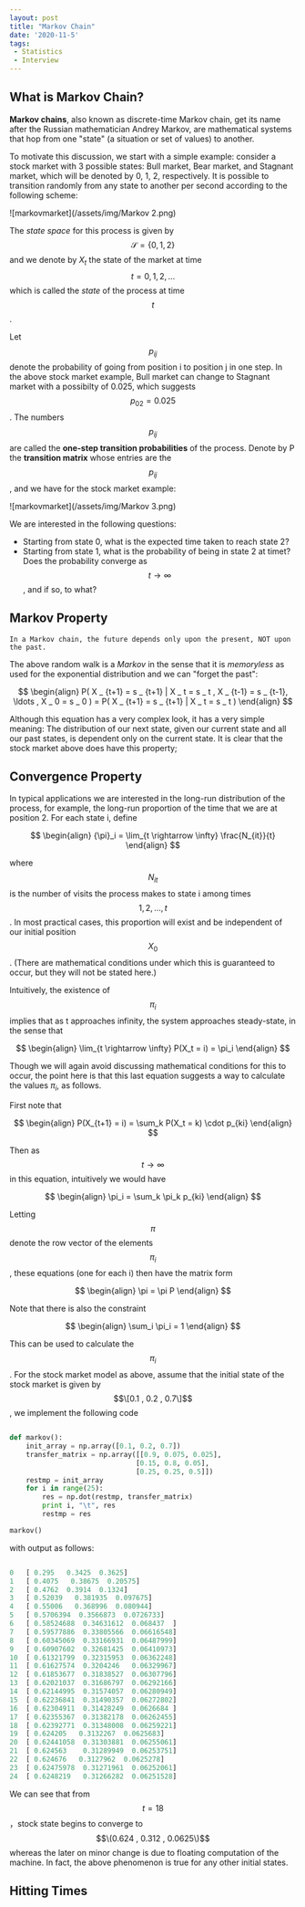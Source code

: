 ```yaml
---
layout: post
title: "Markov Chain"
date: '2020-11-5'
tags:
 - Statistics
 - Interview
---
```


## What is Markov Chain?

**Markov chains**, also known as discrete-time Markov chain, get its name after the Russian mathematician Andrey Markov, are mathematical systems that hop from one "state" (a situation or set of values) to another. 

To motivate this discussion, we start with a simple example: consider a stock market with 3 possible states: Bull market, Bear market, and Stagnant market, which will be denoted by 0, 1, 2, respectively. It is possible to transition randomly from any state to another per second according to the following scheme:

![markovmarket](/assets/img/Markov 2.png)

The *state space* for this process is given by $$ \mathcal{S} = \{0, 1, 2\}$$ and we denote by $X_t$ the state of the market at time $$t = 0, 1,2,\ldots$$ which is called the *state* of the process at time $$t$$. 

Let $$p _ {ij}$$ denote the probability of going from position i to position j in one step.  In the above stock market example, Bull market can change to Stagnant market with a possibilty of 0.025, which suggests $$p_{02} = 0.025$$. The numbers $$p_{ij}$$ are called the **one-step transition probabilities** of the process.  Denote by P the **transition matrix** whose entries are the $$p _ {ij}$$, and we have for the stock market example:

![markovmarket](/assets/img/Markov 3.png)


We are interested in the following questions: 

* Starting from state 0, what is the expected time taken to reach state 2? 
* Starting from state 1, what is the probability of being in state 2 at timet? Does the probability converge as $$t \rightarrow \infty$$, and if so, to what?

## Markov Property

    In a Markov chain, the future depends only upon the present, NOT upon the past.
    
The above random walk is a *Markov* in the sense that it is *memoryless* as used 
for the exponential distribution and we can "forget the past":

$$
\begin{align}
P( X _ {t+1} = s _ {t+1} | X _ t = s _ t , X _ {t-1} = s _ {t-1},
\ldots , X _ 0 = s _ 0 ) =
P( X _ {t+1} = s _ {t+1} | X _ t = s _ t )
\end{align}
$$ 

Although this equation has a very complex look, it has a very simple meaning:  The distribution of our next state, given our current state and all our past states, is dependent only on the current state.  It is clear that the stock market  above does have this property; 

## Convergence Property

In typical applications we are interested in the long-run distribution of the process, for example, the long-run proportion of the time that
we are at position 2.  For each state i, define

$$
\begin{align}
{\pi}_i =  \lim_{t \rightarrow \infty} \frac{N_{it}}{t}
\end{align} 
$$

where $$N_{it}$$ is the number of visits the process makes to state i 
among times $$1, 2,..., t$$. In most practical cases, this proportion 
will exist and be independent of our initial position $$X_0$$.  (There 
are mathematical conditions under which this is guaranteed to occur, 
but they will not be stated here.)  

Intuitively, the existence of $$\pi_i$$ implies that as t approaches
infinity, the system approaches steady-state, in the sense that

$$
\begin{align}
\lim_{t \rightarrow \infty} P(X_t = i) = \pi_i
\end{align}
$$

Though we will again avoid discussing mathematical conditions for this to occur, the point here is that this last equation suggests a way to calculate the values $\pi_i$, as follows.

First note that

$$
\begin{align}
P(X_{t+1} = i) = \sum_k P(X_t = k) \cdot p_{ki}
\end{align}
$$

Then as $$t \rightarrow \infty$$ in this equation, intuitively we would have

$$
\begin{align}
\pi_i = \sum_k \pi_k p_{ki}
\end{align}
$$

Letting $$\pi$$ denote the row vector of the elements $$\pi_i$$, these equations (one for each i) then have the matrix form

$$
\begin{align}
\pi = \pi P
\end{align}
$$

Note that there is also the constraint

$$
\begin{align}
\sum_i \pi_i = 1
\end{align}
$$

This can be used to calculate the $$\pi_i$$.  For the stock market model 
as above, assume that  the initial state of the stock market is given by $$\[0.1 , 0.2 , 0.7\]$$, we implement the following code

``` python

def markov():
    init_array = np.array([0.1, 0.2, 0.7])
    transfer_matrix = np.array([[0.9, 0.075, 0.025],
                               [0.15, 0.8, 0.05],
                               [0.25, 0.25, 0.5]])
    restmp = init_array
    for i in range(25):
        res = np.dot(restmp, transfer_matrix)
        print i, "\t", res
        restmp = res

markov()

```
with output as follows:

``` python

0 	[ 0.295   0.3425  0.3625]
1 	[ 0.4075   0.38675  0.20575]
2 	[ 0.4762  0.3914  0.1324]
3 	[ 0.52039   0.381935  0.097675]
4 	[ 0.55006   0.368996  0.080944]
5 	[ 0.5706394  0.3566873  0.0726733]
6 	[ 0.58524688  0.34631612  0.068437  ]
7 	[ 0.59577886  0.33805566  0.06616548]
8 	[ 0.60345069  0.33166931  0.06487999]
9 	[ 0.60907602  0.32681425  0.06410973]
10 	[ 0.61321799  0.32315953  0.06362248]
11 	[ 0.61627574  0.3204246   0.06329967]
12 	[ 0.61853677  0.31838527  0.06307796]
13 	[ 0.62021037  0.31686797  0.06292166]
14 	[ 0.62144995  0.31574057  0.06280949]
15 	[ 0.62236841  0.31490357  0.06272802]
16 	[ 0.62304911  0.31428249  0.0626684 ]
17 	[ 0.62355367  0.31382178  0.06262455]
18 	[ 0.62392771  0.31348008  0.06259221]
19 	[ 0.624205   0.3132267  0.0625683]
20 	[ 0.62441058  0.31303881  0.06255061]
21 	[ 0.624563    0.31289949  0.06253751]
22 	[ 0.624676   0.3127962  0.0625278]
23 	[ 0.62475978  0.31271961  0.06252061]
24 	[ 0.6248219   0.31266282  0.06251528]
```
We can see that from $$t = 18$$，stock state begins to converge to $$\(0.624 , 0.312 , 0.0625\)$$ whereas the later on minor change is due to floating computation of the machine. In fact, the above phenomenon is true for any other initial states. 


## Hitting Times
